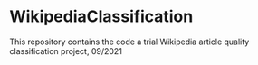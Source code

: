 # WikipediaClassification
This repository contains the code a trial Wikipedia article quality classification project, 09/2021
